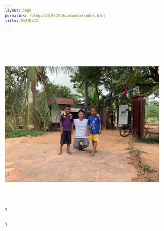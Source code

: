 ```yaml
---
layout: page
permalink: /blogs/2019/2019cambodia/index.html
title: 柬埔寨义工 

---
```


## 
<br>

<br><br>

<p align="center">
<img src= "/blogs/2019/柬埔寨kko小学.jpg">
</p><br>


  



<br>

<br>1

<br>1